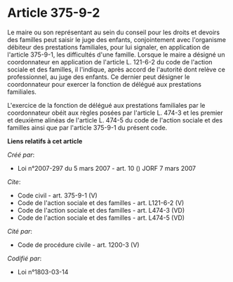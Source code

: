 # Article 375-9-2

Le maire ou son représentant au sein du conseil pour les droits et devoirs des familles peut saisir le juge des enfants,
conjointement avec l'organisme débiteur des prestations familiales, pour lui signaler, en application de l'article 375-9-1,
les difficultés d'une famille. Lorsque le maire a désigné un coordonnateur en application de l'article L. 121-6-2 du code de
l'action sociale et des familles, il l'indique, après accord de l'autorité dont relève ce professionnel, au juge des enfants.
Ce dernier peut désigner le coordonnateur pour exercer la fonction de délégué aux prestations familiales.

L'exercice de la fonction de délégué aux prestations familiales par le coordonnateur obéit aux règles posées par l'article L.
474-3 et les premier et deuxième alinéas de l'article L. 474-5 du code de l'action sociale et des familles ainsi que par
l'article 375-9-1 du présent code.

**Liens relatifs à cet article**

_Créé par_:

  - Loi n°2007-297 du 5 mars 2007 - art. 10 () JORF 7 mars 2007

_Cite_:

  - Code civil - art. 375-9-1 (V)
  - Code de l'action sociale et des familles - art. L121-6-2 (V)
  - Code de l'action sociale et des familles - art. L474-3 (VD)
  - Code de l'action sociale et des familles - art. L474-5 (VD)

_Cité par_:

  - Code de procédure civile - art. 1200-3 (V)

_Codifié par_:

  - Loi n°1803-03-14
